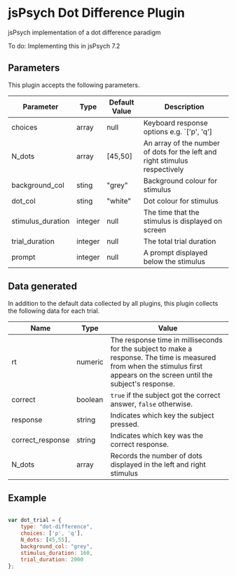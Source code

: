 # jsPsych Dot Difference Plugin
jsPsych implementation of a dot difference paradigm 

To do: Implementing this in jsPsych 7.2
 

## Parameters

This plugin accepts the following parameters. 


| Parameter     | Type          | Default Value | Description
| ------------- | ------------- |------------- | ------------- |
| choices       | array | null | Keyboard response options e.g. `['p', 'q'] |
| N_dots        | array | [45,50] | An array of the number of dots for the left and right stimulus respectively |
| background_col | sting | "grey" | Background colour for stimulus
| dot_col         | sting | "white" | Dot colour for stimulus |
| stimulus_duration | integer | null | The time that the stimulus is displayed on screen |
| trial_duration | integer | null | The total trial duration |
| prompt | integer | null | A prompt displayed below the stimulus |


## Data generated

In addition to the default data collected by all plugins, this plugin collects the following data for each trial.

| Name          | Type          | Value
| ------------- | ------------- |------------- |
| rt | numeric | The response time in milliseconds for the subject to make a response. The time is measured from when the stimulus first appears on the screen until the subject's response.|
| correct | boolean | `true` if the subject got the correct answer, `false` otherwise.|
| response | string | Indicates which key the subject pressed.|
| correct_response | string | Indicates which key was the correct response.|
| N_dots | array | Records the number of dots displayed in the left and right stimulus | 


## Example

```javascript

var dot_trial = {
    type: "dot-difference",
    choices: ['p', 'q'],
    N_dots: [45,55],
    background_col: "grey",
    stimulus_duration: 160,
    trial_duration: 2000
};

```
